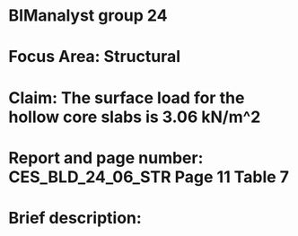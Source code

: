 # BIManalyst group 24
# Focus Area: Structural
# Claim: The surface load for the hollow core slabs is 3.06 kN/m^2
# Report and page number: CES_BLD_24_06_STR Page 11 Table 7
# Brief description: 
